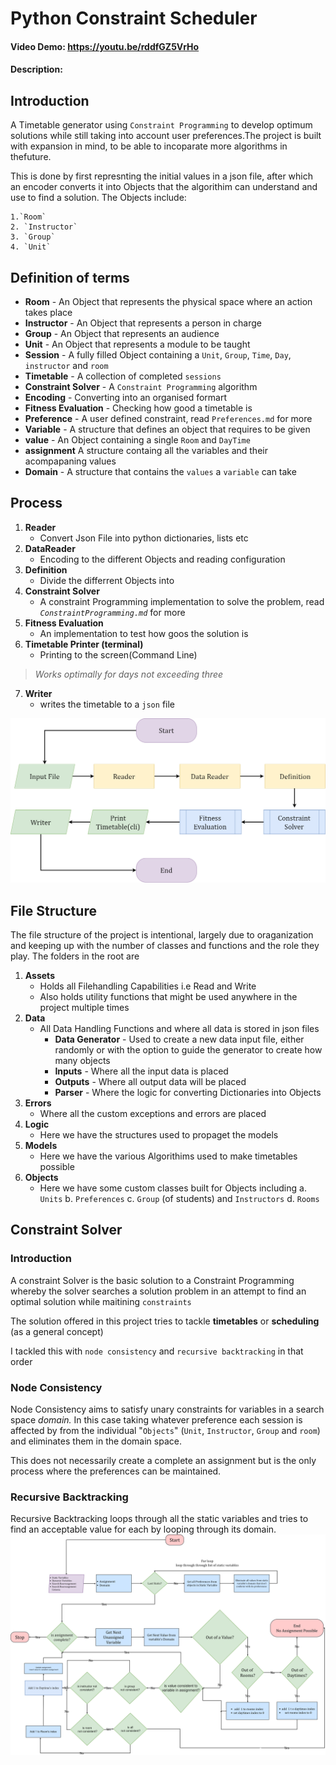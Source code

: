 # Python Constraint Scheduler

#### Video Demo:  https://youtu.be/rddfGZ5VrHo
#### Description:
 
## Introduction

A Timetable generator using `Constraint Programming` to develop optimum solutions while still
taking into account user preferences.The project is built with expansion in mind, to be able to
incoparate more algorithms in thefuture.

This is done by first represnting the initial values in a json file, after which an encoder
converts it into Objects that the algorithim can understand and use to find a solution.
The Objects include:

    1.`Room`
    2. `Instructor`
    3. `Group`
    4. `Unit`

## Definition of terms

- **Room** - An Object that represents the physical space where an action takes place
- **Instructor** - An Object that represents a person in charge
- **Group** - An Object that represents an audience
- **Unit** - An Object that represents a module to be taught
- **Session** - A fully filled Object containing a `Unit`, `Group`, `Time`, `Day`, `instructor` and `room`
- **Timetable** - A collection of completed `sessions`
- **Constraint Solver** - A `Constraint Programming` algorithm
- **Encoding** - Converting into an organised formart
- **Fitness Evaluation** - Checking how good a timetable is
- **Preference** - A user defined constraint, read `Preferences.md` for more
- **Variable** - A structure that defines an object that requires to be given
- **value** - An Object containing a single `Room` and  `DayTime`
- **assignment** A structure containg all the variables and their acompapaning values
- **Domain** - A structure that contains the `values` a `variable` can take

## Process

1. **Reader**
   - Convert Json File into python dictionaries, lists etc
2. **DataReader**
   - Encoding to the different Objects and reading configuration
3. **Definition**
   - Divide the differrent Objects into
4. **Constraint Solver**
   - A constraint Programming implementation to solve the problem, read  *`ConstraintProgramming.md`* for more
5. **Fitness Evaluation**
   - An implementation to test how goos the solution is
6. **Timetable Printer (terminal)**
   - Printing to the screen(Command Line)

> *Works optimally for days not exceeding three*

7. **Writer**
   - writes the timetable to a `json` file

![Process Diagram](Process.png "Process Diagram")

## File Structure

The file structure of the project is intentional, largely due to oraganization and keeping up with the number of classes and functions and the role they play.
The folders in the root are

1. **Assets**
   - Holds all Filehandling Capabilities i.e Read and Write
   - Also holds utility functions that might be used anywhere in the project multiple times
2. **Data**
   - All Data Handling Functions and where all data is stored in json files
     - **Data Generator** - Used to create a new data input file, either randomly or with the option to guide the generator to create how many objects
     - **Inputs** - Where all the input data is placed
     - **Outputs** - Where all output data will be placed
     - **Parser** - Where the logic for converting Dictionaries into Objects
3. **Errors**
   - Where all the custom exceptions and errors are placed
4. **Logic**
   - Here we have the structures used to propaget the models
5. **Models**
   - Here we have the various Algorithims used to make timetables possible
6. **Objects**
   - Here we have some custom classes built for Objects including
     a. `Units`
     b. `Preferences`
     c. `Group` (of students) and `Instructors`
     d. `Rooms`

## Constraint Solver

### Introduction

A constraint Solver is the basic solution to a Constraint Programming whereby the solver searches a solution problem in an attempt to find an optimal solution while maitining `constraints`

The solution offered in this project tries to tackle **timetables** or **scheduling** (as a general concept)

I tackled this with  `node consistency` and `recursive backtracking` in that order

### Node Consistency

Node Consistency aims to satisfy unary constraints for variables in a search space *domain.* In this case taking whatever preference each session is affected by from the individual "`Objects`" (`Unit`, `Instructor`, `Group` and `room`) and eliminates them in the domain space.

This does not necessarily create a complete an assignment but is the only process where the preferences can be maintained.

### Recursive Backtracking

Recursive Backtracking loops through all the  static variables and tries to find an acceptable value for each by looping through its domain.
![Constraint Solver Diagram](CosntraintSolver.png "Constraint Solver Diagram")
